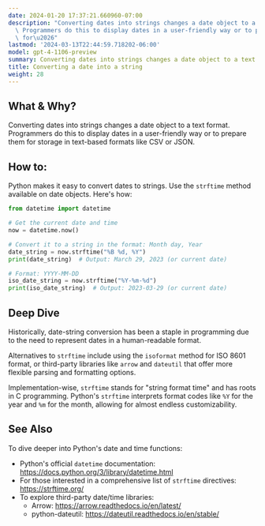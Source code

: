 ```yaml
---
date: 2024-01-20 17:37:21.660960-07:00
description: "Converting dates into strings changes a date object to a text format.\
  \ Programmers do this to display dates in a user-friendly way or to prepare them\
  \ for\u2026"
lastmod: '2024-03-13T22:44:59.718202-06:00'
model: gpt-4-1106-preview
summary: Converting dates into strings changes a date object to a text format.
title: Converting a date into a string
weight: 28
---
```


## What & Why?
Converting dates into strings changes a date object to a text format. Programmers do this to display dates in a user-friendly way or to prepare them for storage in text-based formats like CSV or JSON.

## How to:
Python makes it easy to convert dates to strings. Use the `strftime` method available on date objects. Here's how:

```Python
from datetime import datetime

# Get the current date and time
now = datetime.now()

# Convert it to a string in the format: Month day, Year
date_string = now.strftime("%B %d, %Y")
print(date_string)  # Output: March 29, 2023 (or current date)

# Format: YYYY-MM-DD
iso_date_string = now.strftime("%Y-%m-%d")
print(iso_date_string)  # Output: 2023-03-29 (or current date)
```

## Deep Dive
Historically, date-string conversion has been a staple in programming due to the need to represent dates in a human-readable format. 

Alternatives to `strftime` include using the `isoformat` method for ISO 8601 format, or third-party libraries like `arrow` and `dateutil` that offer more flexible parsing and formatting options.

Implementation-wise, `strftime` stands for "string format time" and has roots in C programming. Python's `strftime` interprets format codes like `%Y` for the year and `%m` for the month, allowing for almost endless customizability.

## See Also
To dive deeper into Python's date and time functions:
- Python's official `datetime` documentation: https://docs.python.org/3/library/datetime.html
- For those interested in a comprehensive list of `strftime` directives: https://strftime.org/
- To explore third-party date/time libraries: 
  - Arrow: https://arrow.readthedocs.io/en/latest/
  - python-dateutil: https://dateutil.readthedocs.io/en/stable/
